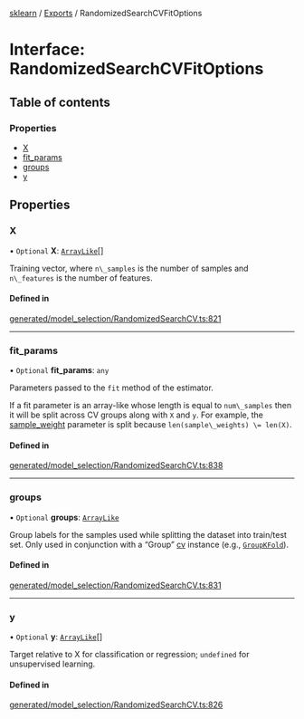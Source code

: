 [sklearn](../readme.md) / [Exports](../modules.md) / RandomizedSearchCVFitOptions

# Interface: RandomizedSearchCVFitOptions

## Table of contents

### Properties

- [X](RandomizedSearchCVFitOptions.md#x)
- [fit\_params](RandomizedSearchCVFitOptions.md#fit_params)
- [groups](RandomizedSearchCVFitOptions.md#groups)
- [y](RandomizedSearchCVFitOptions.md#y)

## Properties

### X

• `Optional` **X**: [`ArrayLike`](../modules.md#arraylike)[]

Training vector, where `n\_samples` is the number of samples and `n\_features` is the number of features.

#### Defined in

[generated/model_selection/RandomizedSearchCV.ts:821](https://github.com/transitive-bullshit/scikit-learn-ts/blob/367336a/packages/sklearn/src/generated/model_selection/RandomizedSearchCV.ts#L821)

___

### fit\_params

• `Optional` **fit\_params**: `any`

Parameters passed to the `fit` method of the estimator.

If a fit parameter is an array-like whose length is equal to `num\_samples` then it will be split across CV groups along with `X` and `y`. For example, the [sample\_weight](../../glossary.html#term-sample_weight) parameter is split because `len(sample\_weights) \= len(X)`.

#### Defined in

[generated/model_selection/RandomizedSearchCV.ts:838](https://github.com/transitive-bullshit/scikit-learn-ts/blob/367336a/packages/sklearn/src/generated/model_selection/RandomizedSearchCV.ts#L838)

___

### groups

• `Optional` **groups**: [`ArrayLike`](../modules.md#arraylike)

Group labels for the samples used while splitting the dataset into train/test set. Only used in conjunction with a “Group” [cv](../../glossary.html#term-cv) instance (e.g., [`GroupKFold`](sklearn.model_selection.GroupKFold.html#sklearn.model_selection.GroupKFold "sklearn.model_selection.GroupKFold")).

#### Defined in

[generated/model_selection/RandomizedSearchCV.ts:831](https://github.com/transitive-bullshit/scikit-learn-ts/blob/367336a/packages/sklearn/src/generated/model_selection/RandomizedSearchCV.ts#L831)

___

### y

• `Optional` **y**: [`ArrayLike`](../modules.md#arraylike)[]

Target relative to X for classification or regression; `undefined` for unsupervised learning.

#### Defined in

[generated/model_selection/RandomizedSearchCV.ts:826](https://github.com/transitive-bullshit/scikit-learn-ts/blob/367336a/packages/sklearn/src/generated/model_selection/RandomizedSearchCV.ts#L826)
